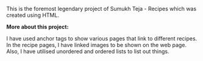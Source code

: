 This is the foremost legendary project of Sumukh Teja - Recipes which was created using HTML.

**More about this project:**

I have used anchor tags to show various pages that link to different recipes.
In the recipe pages, I have linked images to be shown on the web page.
Also, I have utilised unordered and ordered lists to list out things.


